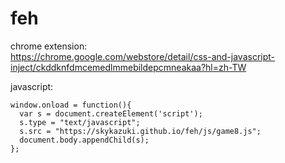 # feh

chrome extension:  
https://chrome.google.com/webstore/detail/css-and-javascript-inject/ckddknfdmcemedlmmebildepcmneakaa?hl=zh-TW

javascript:  
```
window.onload = function(){
  var s = document.createElement('script');
  s.type = "text/javascript";
  s.src = "https://skykazuki.github.io/feh/js/game8.js";
  document.body.appendChild(s);
};
```
